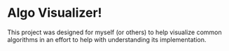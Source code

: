 # Algo Visualizer!

This project was designed for myself (or others) to help visualize common algorithms in an effort to help with understanding its implementation.
